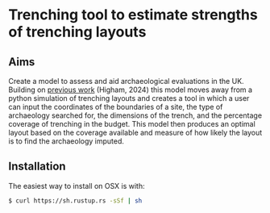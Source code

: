 # Trenching tool to estimate strengths of trenching layouts

## Aims
Create a model to assess and aid archaeological evaluations in the UK. 
Building on [previous work](https://cris.brighton.ac.uk/ws/portalfiles/portal/50172170/RichardHigham_thesis_University_of_Brighton_corrected_17052024.pdf) (Higham, 2024) this model moves away from a python simulation of trenching layouts and creates a tool in which a user can input the coordinates of the boundaries of a site, the type of archaeology searched for, the dimensions of the trench, and the percentage coverage of trenching in the budget. This model then produces an optimal layout based on the coverage available and measure of how likely the layout is to find the archaeology imputed. 


## Installation
The easiest way to install on OSX is with:

```sh
$ curl https://sh.rustup.rs -sSf | sh
```